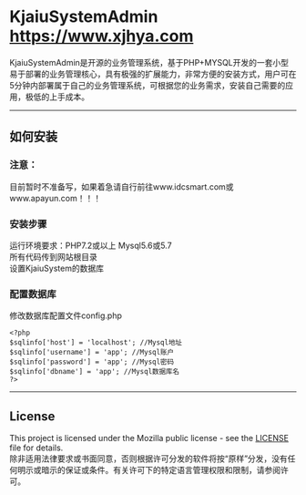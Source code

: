# KjaiuSystemAdmin https://www.xjhya.com
KjaiuSystemAdmin是开源的业务管理系统，基于PHP+MYSQL开发的一套小型易于部署的业务管理核心，具有极强的扩展能力，非常方便的安装方式，用户可在5分钟内部署属于自己的业务管理系统，可根据您的业务需求，安装自己需要的应用，极低的上手成本。

***

## 如何安装
### 注意：
目前暂时不准备写，如果着急请自行前往www.idcsmart.com或www.apayun.com！！！<br>
### 安装步骤
运行环境要求：PHP7.2或以上  Mysql5.6或5.7<br>
所有代码传到网站根目录<br>
设置KjaiuSystem的数据库<br>
### 配置数据库
修改数据库配置文件config.php<br>
```
<?php
$sqlinfo['host'] = 'localhost'; //Mysql地址
$sqlinfo['username'] = 'app'; //Mysql账户
$sqlinfo['password'] = 'app'; //Mysql密码
$sqlinfo['dbname'] = 'app'; //Mysql数据库名
?>
```
***

## License
This project is licensed under the Mozilla public license - see the [LICENSE](https://github.com/XiaoKunGe1203/KjaiuSystemAdmin/blob/main/LICENSE_Chinese_Reference) file for details.<br>
除非适用法律要求或书面同意，否则根据许可分发的软件将按“原样”分发，没有任何明示或暗示的保证或条件。有关许可下的特定语言管理权限和限制，请参阅许可。
